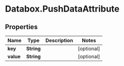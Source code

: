 # Databox.PushDataAttribute

## Properties

Name | Type | Description | Notes
------------ | ------------- | ------------- | -------------
**key** | **String** |  | [optional] 
**value** | **String** |  | [optional] 


